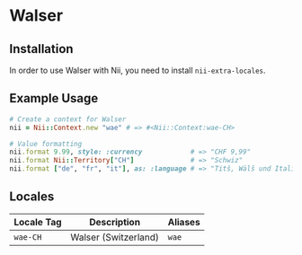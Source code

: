 <!-- This file has been generated. Source: languages/_template.md.erb -->

# Walser

## Installation

In order to use Walser with Nii, you need to install `nii-extra-locales`.

## Example Usage

``` ruby
# Create a context for Walser
nii = Nii::Context.new "wae" # => #<Nii::Context:wae-CH>

# Value formatting
nii.format 9.99, style: :currency            # => "CHF 9,99"
nii.format Nii::Territory["CH"]              # => "Schwiz"
nii.format ["de", "fr", "it"], as: :language # => "Titš, Wälš und Italieniš"
```


## Locales

<table>
  <thead>
    <tr>
      <th>Locale Tag</th>
      <th>Description</th>
      <th>Aliases</th>
    </tr>
  </thead>
  <tbody>
    <tr>
      <td><code>wae-CH</code></td>
      <td>Walser (Switzerland)</td>
      <td><code>wae</code></td>
    </tr>
  </tbody>
</table>

